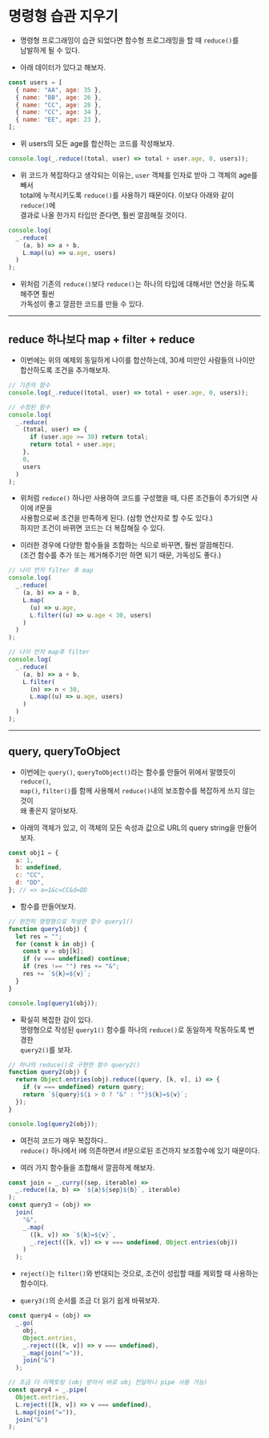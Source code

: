 # 명령형 습관 지우기

- 명령형 프로그래밍이 습관 되었다면 함수형 프로그래밍을 할 때 `reduce()`를  
  남발하게 될 수 있다.

- 아래 데이터가 있다고 해보자.

```js
const users = [
  { name: "AA", age: 35 },
  { name: "BB", age: 26 },
  { name: "CC", age: 28 },
  { name: "CC", age: 34 },
  { name: "EE", age: 23 },
];
```

- 위 users의 모든 age를 합산하는 코드를 작성해보자.

```js
console.log(_.reduce((total, user) => total + user.age, 0, users));
```

- 위 코드가 복잡하다고 생각되는 이유는, `user` 객체를 인자로 받아 그 객체의 age를 빼서  
  total에 누적시키도록 `reduce()`를 사용하기 때문이다. 이보다 아래와 같이 `reduce()`에  
  결과로 나올 한가지 타입만 준다면, 훨씬 깔끔해질 것이다.

```js
console.log(
  _.reduce(
    (a, b) => a + b,
    L.map((u) => u.age, users)
  )
);
```

- 위처럼 기존의 `reduce()`보다 `reduce()`는 하나의 타입에 대해서만 연산을 하도록 해주면 훨씬  
  가독성이 좋고 깔끔한 코드를 만들 수 있다.

<hr/>

<h2>reduce 하나보다 map + filter + reduce</h2>

- 이번에는 위의 예제외 동일하게 나이를 합산하는데, 30세 미만인 사람들의 나이만 합산하도록 조건을 추가해보자.

```js
// 기존의 함수
console.log(_.reduce((total, user) => total + user.age, 0, users));

// 수정된 함수
console.log(
  _.reduce(
    (total, user) => {
      if (user.age >= 30) return total;
      return total + user.age;
    },
    0,
    users
  )
);
```

- 위처럼 `reduce()` 하나만 사용하여 코드를 구성했을 때, 다른 조건들이 추가되면 사이에 if문을  
  사용함으로써 조건을 만족하게 된다. (삼항 연산자로 할 수도 있다.)  
  하지만 조건이 바뀌면 코드는 더 복잡해질 수 있다.

- 이러한 경우에 다양한 함수들을 조합하는 식으로 바꾸면, 훨씬 깔끔해진다.  
  (조건 함수를 추가 또는 제거해주기만 하면 되기 때문, 가독성도 좋다.)

```js
// 나이 먼저 filter 후 map
console.log(
  _.reduce(
    (a, b) => a + b,
    L.map(
      (u) => u.age,
      L.filter((u) => u.age < 30, users)
    )
  )
);

// 나이 먼저 map후 filter
console.log(
  _.reduce(
    (a, b) => a + b,
    L.filter(
      (n) => n < 30,
      L.map((u) => u.age, users)
    )
  )
);
```

<hr/>

<h2>query, queryToObject</h2>

- 이번에는 `query()`, `queryToObject()`라는 함수를 만들어 위에서 말했듯이 `reduce()`,  
  `map()`, `filter()`를 함께 사용해서 `reduce()`내의 보조함수를 복잡하게 쓰지 않는 것이  
  왜 좋은지 알아보자.

- 아래의 객체가 있고, 이 객체의 모든 속성과 값으로 URL의 query string을 만들어보자.

```js
const obj1 = {
  a: 1,
  b: undefined,
  c: "CC",
  d: "DD",
}; // => a=1&c=CC&d=DD
```

- 함수를 만들어보자.

```js
// 완전히 명령형으로 작성한 함수 query1()
function query1(obj) {
  let res = "";
  for (const k in obj) {
    const v = obj[k];
    if (v === undefined) continue;
    if (res !== "") res += "&";
    res += `${k}=${v}`;
  }
}

console.log(query1(obj));
```

- 확실히 복잡한 감이 있다.  
  명령형으로 작성된 `query1()` 함수를 하나의 `reduce()`로 동일하게 작동하도록 변경한  
  `query2()`를 보자.

```js
// 하나의 reduce()로 구현한 함수 query2()
function query2(obj) {
  return Object.entries(obj).reduce((query, [k, v], i) => {
    if (v === undefined) return query;
    return `${query}${i > 0 ? "&" : ""}${k}=${v}`;
  });
}

console.log(query2(obj));
```

- 여전히 코드가 매우 복잡하다..  
  `reduce()` 하나에서 i에 의존하면서 if문으로된 조건까지 보조함수에 있기 때문이다.

- 여러 가지 함수들을 조합해서 깔끔하게 해보자.

```js
const join = _.curry((sep, iterable) =>
  _.reduce((a, b) => `${a}${sep}${b}`, iterable)
);
const query3 = (obj) =>
  join(
    "&",
    _.map(
      ([k, v]) => `${k}=${v}`,
      _.reject(([k, v]) => v === undefined, Object.entries(obj))
    )
  );
```

- `reject()`는 `filter()`와 반대되는 것으로, 조건이 성립할 때를 제외할 때 사용하는 함수이다.

- `query3()`의 순서를 조금 더 읽기 쉽게 바꿔보자.

```js
const query4 = (obj) =>
  _.go(
    obj,
    Object.entries,
    _.reject(([k, v]) => v === undefined),
    _.map(join("=")),
    join("&")
  );

// 조금 더 리팩토링 (obj 받아서 바로 obj 전달하니 pipe 사용 가능)
const query4 = _.pipe(
  Object.entries,
  L.reject(([k, v]) => v === undefined),
  L.map(join("=")),
  join("&")
);
```
